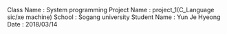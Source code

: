 Class Name : System programming 
Project Name : project_1(C_Language sic/xe machine)
School : Sogang university
Student Name : Yun Je Hyeong
Date : 2018/03/14
